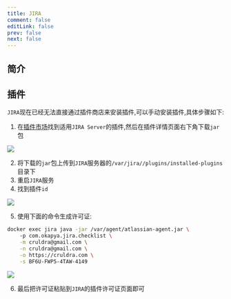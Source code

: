 ```yaml
---
title: JIRA
comment: false
editLink: false
prev: false
next: false
---
```


## 简介

## 插件

`JIRA`现在已经无法直接通过插件商店来安装插件,可以手动安装插件,具体步骤如下:

1. 在[插件市场](https://marketplace.atlassian.com/)找到适用`JIRA Server`的插件,然后在插件详情页面右下角下载`jar`包

![](https://cdn.jsdelivr.net/gh/hhypygy/picx-images-hosting@master/image.60tzlz5vhk.webp)

2. 将下载的`jar`包上传到`JIRA`服务器的`/var/jira//plugins/installed-plugins`目录下
3. 重启`JIRA`服务
4. 找到插件`id`

![](https://cdn.jsdelivr.net/gh/hhypygy/picx-images-hosting@master/image.lvh3jtuh0.webp)

5. 使用下面的命令生成许可证:

```bash
docker exec jira java -jar /var/agent/atlassian-agent.jar \                 INT ✘  21:11:20  
    -p com.okapya.jira.checklist \
    -m cruldra@gmail.com \
    -n cruldra@gmail.com \
    -o https://cruldra.com \
    -s BF6U-FWP5-4TAW-4149
```

<CommandBuilder :editors='[
{
"label": "服务器id",
"field": "serverId",
"type": "text",
"defaultValue": "BF6U-FWP5-4TAW-4149"
},
{
"label": "插件id",
"field": "pluginId",
"type": "text"
}
]' cmdTemplate="docker exec jira java -jar /var/agent/atlassian-agent.jar \
-p {pluginId} \
-m cruldra@gmail.com \
-n cruldra@gmail.com \
-o https://cruldra.com \
-s {serverId}"/>

![](https://cdn.jsdelivr.net/gh/hhypygy/picx-images-hosting@master/image.7w6kelxoua.webp)

6. 最后把许可证粘贴到`JIRA`的插件许可证页面即可
